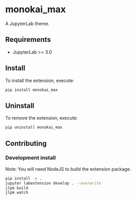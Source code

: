 # monokai_max

A JupyterLab theme.

## Requirements

- JupyterLab >= 3.0

## Install

To install the extension, execute:

```bash
pip install monokai_max
```

## Uninstall

To remove the extension, execute:

```bash
pip uninstall monokai_max
```

## Contributing

### Development install

Note: You will need NodeJS to build the extension package.

```bash
pip install -e .
jupyter labextension develop . --overwrite
jlpm build
jlpm watch
```
